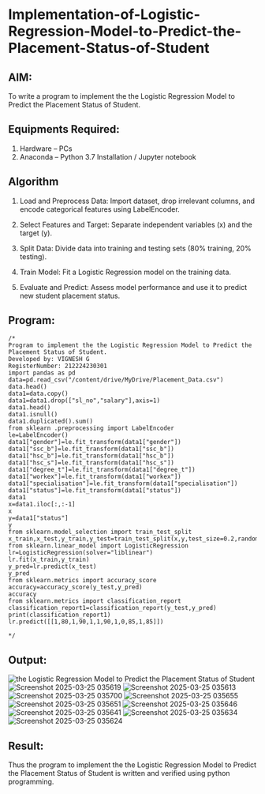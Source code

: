 # Implementation-of-Logistic-Regression-Model-to-Predict-the-Placement-Status-of-Student

## AIM:
To write a program to implement the the Logistic Regression Model to Predict the Placement Status of Student.

## Equipments Required:
1. Hardware – PCs
2. Anaconda – Python 3.7 Installation / Jupyter notebook

## Algorithm
1. Load and Preprocess Data: Import dataset, drop irrelevant columns, and encode categorical features using LabelEncoder.

2. Select Features and Target: Separate independent variables (x) and the target (y).

3. Split Data: Divide data into training and testing sets (80% training, 20% testing).

4. Train Model: Fit a Logistic Regression model on the training data.

5. Evaluate and Predict: Assess model performance and use it to predict new student placement status.

## Program:
```
/*
Program to implement the the Logistic Regression Model to Predict the Placement Status of Student.
Developed by: VIGNESH G    
RegisterNumber: 212224230301
import pandas as pd 
data=pd.read_csv("/content/drive/MyDrive/Placement_Data.csv") 
data.head()
data1=data.copy() 
data1=data1.drop(["sl_no","salary"],axis=1)
data1.head()
data1.isnull()
data1.duplicated().sum()
from sklearn .preprocessing import LabelEncoder 
le=LabelEncoder() 
data1["gender"]=le.fit_transform(data1["gender"]) 
data1["ssc_b"]=le.fit_transform(data1["ssc_b"]) 
data1["hsc_b"]=le.fit_transform(data1["hsc_b"]) 
data1["hsc_s"]=le.fit_transform(data1["hsc_s"]) 
data1["degree_t"]=le.fit_transform(data1["degree_t"]) 
data1["workex"]=le.fit_transform(data1["workex"]) 
data1["specialisation"]=le.fit_transform(data1["specialisation"]) 
data1["status"]=le.fit_transform(data1["status"])
data1
x=data1.iloc[:,:-1] 
x 
y=data1["status"] 
y 
from sklearn.model_selection import train_test_split 
x_train,x_test,y_train,y_test=train_test_split(x,y,test_size=0.2,random_state=0)
from sklearn.linear_model import LogisticRegression 
lr=LogisticRegression(solver="liblinear")
lr.fit(x_train,y_train)
y_pred=lr.predict(x_test) 
y_pred
from sklearn.metrics import accuracy_score
accuracy=accuracy_score(y_test,y_pred)
accuracy
from sklearn.metrics import classification_report 
classification_report1=classification_report(y_test,y_pred) 
print(classification_report1) 
lr.predict([[1,80,1,90,1,1,90,1,0,85,1,85]])

*/
```

## Output:
![the Logistic Regression Model to Predict the Placement Status of Student](sam.png)
![Screenshot 2025-03-25 035619](https://github.com/user-attachments/assets/cc16314f-3d02-43d4-8dc6-beb20b800362)
![Screenshot 2025-03-25 035613](https://github.com/user-attachments/assets/d3da4e76-06d4-49b0-a80b-52e1ebc3d187)
![Screenshot 2025-03-25 035700](https://github.com/user-attachments/assets/959ff6ed-6817-4700-b647-a3dd0445f94c)
![Screenshot 2025-03-25 035655](https://github.com/user-attachments/assets/039426a1-c38e-4cd8-955d-bc09dcb8754d)
![Screenshot 2025-03-25 035651](https://github.com/user-attachments/assets/c365330a-8a15-410a-9f02-3e27c939959b)
![Screenshot 2025-03-25 035646](https://github.com/user-attachments/assets/1cfa98d8-5d98-4978-a12c-14261d89cb72)
![Screenshot 2025-03-25 035641](https://github.com/user-attachments/assets/9f679997-3dcd-4ad4-a015-129e359c0b76)
![Screenshot 2025-03-25 035634](https://github.com/user-attachments/assets/752fd087-20bb-45cf-bd8e-43fb52ca930e)
![Screenshot 2025-03-25 035624](https://github.com/user-attachments/assets/46891037-160c-43b1-83d0-b554bdbd92b7)


## Result:
Thus the program to implement the the Logistic Regression Model to Predict the Placement Status of Student is written and verified using python programming.
